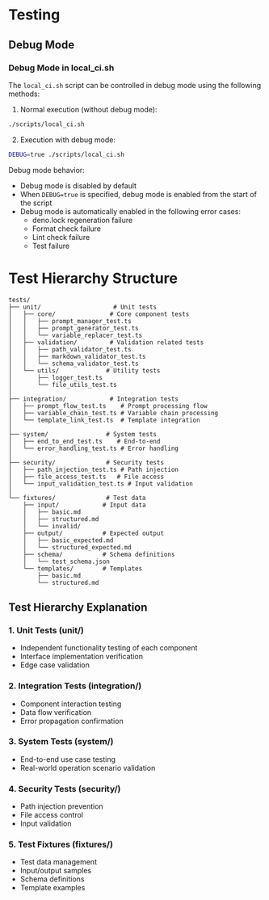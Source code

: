 # Testing

## Debug Mode

### Debug Mode in local_ci.sh

The `local_ci.sh` script can be controlled in debug mode using the following methods:

1. Normal execution (without debug mode):

```bash
./scripts/local_ci.sh
```

2. Execution with debug mode:

```bash
DEBUG=true ./scripts/local_ci.sh
```

Debug mode behavior:

- Debug mode is disabled by default
- When `DEBUG=true` is specified, debug mode is enabled from the start of the script
- Debug mode is automatically enabled in the following error cases:
  - deno.lock regeneration failure
  - Format check failure
  - Lint check failure
  - Test failure

# Test Hierarchy Structure

```
tests/
├── unit/                    # Unit tests
│   ├── core/               # Core component tests
│   │   ├── prompt_manager_test.ts
│   │   ├── prompt_generator_test.ts
│   │   └── variable_replacer_test.ts
│   ├── validation/         # Validation related tests
│   │   ├── path_validator_test.ts
│   │   ├── markdown_validator_test.ts
│   │   └── schema_validator_test.ts
│   └── utils/             # Utility tests
│       ├── logger_test.ts
│       └── file_utils_test.ts
│
├── integration/            # Integration tests
│   ├── prompt_flow_test.ts    # Prompt processing flow
│   ├── variable_chain_test.ts # Variable chain processing
│   └── template_link_test.ts  # Template integration
│
├── system/                # System tests
│   ├── end_to_end_test.ts    # End-to-end
│   └── error_handling_test.ts # Error handling
│
├── security/              # Security tests
│   ├── path_injection_test.ts # Path injection
│   ├── file_access_test.ts   # File access
│   └── input_validation_test.ts # Input validation
│
└── fixtures/              # Test data
    ├── input/            # Input data
    │   ├── basic.md
    │   ├── structured.md
    │   └── invalid/
    ├── output/           # Expected output
    │   ├── basic_expected.md
    │   └── structured_expected.md
    ├── schema/           # Schema definitions
    │   └── test_schema.json
    └── templates/        # Templates
        ├── basic.md
        └── structured.md
```

## Test Hierarchy Explanation

### 1. Unit Tests (unit/)

- Independent functionality testing of each component
- Interface implementation verification
- Edge case validation

### 2. Integration Tests (integration/)

- Component interaction testing
- Data flow verification
- Error propagation confirmation

### 3. System Tests (system/)

- End-to-end use case testing
- Real-world operation scenario validation

### 4. Security Tests (security/)

- Path injection prevention
- File access control
- Input validation

### 5. Test Fixtures (fixtures/)

- Test data management
- Input/output samples
- Schema definitions
- Template examples 